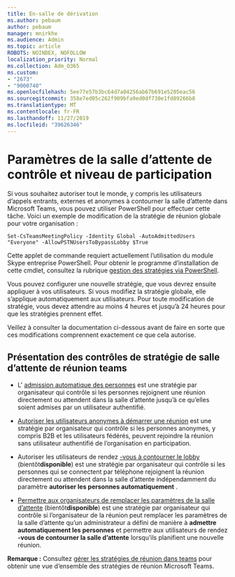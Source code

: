 ```yaml
---
title: En-salle de dérivation
ms.author: pebaum
author: pebaum
manager: mnirkhe
ms.audience: Admin
ms.topic: article
ROBOTS: NOINDEX, NOFOLLOW
localization_priority: Normal
ms.collection: Adm_O365
ms.custom:
- "2673"
- "9000740"
ms.openlocfilehash: 5ee77e57b3bc64d7a04256ab67b691e5205eac56
ms.sourcegitcommit: 358e7ed05c262f909bfa9ed0df730e1fd89266b8
ms.translationtype: MT
ms.contentlocale: fr-FR
ms.lasthandoff: 11/27/2019
ms.locfileid: "39626346"
---
```

# <a name="control-lobby-settings-and-level-of-participation"></a>Paramètres de la salle d’attente de contrôle et niveau de participation

Si vous souhaitez autoriser tout le monde, y compris les utilisateurs d’appels entrants, externes et anonymes à contourner la salle d’attente dans Microsoft Teams, vous pouvez utiliser PowerShell pour effectuer cette tâche. Voici un exemple de modification de la stratégie de réunion globale pour votre organisation :

`Set-CsTeamsMeetingPolicy -Identity Global -AutoAdmittedUsers "Everyone" -AllowPSTNUsersToBypassLobby $True`

Cette applet de commande requiert actuellement l’utilisation du module Skype entreprise PowerShell. Pour obtenir le programme d’installation de cette cmdlet, consultez la rubrique [gestion des stratégies via PowerShell](https://docs.microsoft.com/microsoftteams/teams-powershell-overview#managing-policies-via-powershell).

Vous pouvez configurer une nouvelle stratégie, que vous devrez ensuite appliquer à vos utilisateurs. Si vous modifiez la stratégie globale, elle s’applique automatiquement aux utilisateurs. Pour toute modification de stratégie, vous devez attendre au moins 4 heures et jusqu’à 24 heures pour que les stratégies prennent effet.

Veillez à consulter la documentation ci-dessous avant de faire en sorte que ces modifications comprennent exactement ce que cela autorise.

## <a name="understanding-teams-meeting-lobby-policy-controls"></a>Présentation des contrôles de stratégie de salle d’attente de réunion teams

- L' [admission automatique des personnes](https://docs.microsoft.com/microsoftteams/meeting-policies-in-teams#automatically-admit-people) est une stratégie par organisateur qui contrôle si les personnes rejoignent une réunion directement ou attendent dans la salle d’attente jusqu’à ce qu’elles soient admises par un utilisateur authentifié.

- [Autoriser les utilisateurs anonymes à démarrer une réunion](https://docs.microsoft.com/microsoftteams/meeting-policies-in-teams#allow-anonymous-people-to-start-a-meeting) est une stratégie par organisateur qui contrôle si les personnes anonymes, y compris B2B et les utilisateurs fédérés, peuvent rejoindre la réunion sans utilisateur authentifié de l’organisation en participation.

- Autoriser les utilisateurs de rendez [-vous à contourner le lobby](https://docs.microsoft.com/microsoftteams/meeting-policies-in-teams#allow-dial-in-users-to-bypass-the-lobby-coming-soon) (bientôt**disponible**) est une stratégie par organisateur qui contrôle si les personnes qui se connectent par téléphone rejoignent la réunion directement ou attendent dans la salle d’attente indépendamment du paramètre **autoriser les personnes automatiquement** .

- [Permettre aux organisateurs de remplacer les paramètres de la salle d’attente](https://docs.microsoft.com/microsoftteams/meeting-policies-in-teams#allow-organizers-to-override-lobby-settings-coming-soon) (bientôt**disponible**) est une stratégie par organisateur qui contrôle si l’organisateur de la réunion peut remplacer les paramètres de la salle d’attente qu’un administrateur a défini de manière à **admettre automatiquement les personnes** et permettre aux utilisateurs de rendez **-vous de contourner la salle d’attente** lorsqu’ils planifient une nouvelle réunion.

**Remarque :** Consultez [gérer les stratégies de réunion dans teams](https://docs.microsoft.com/microsoftteams/meeting-policies-in-teams) pour obtenir une vue d’ensemble des stratégies de réunion Microsoft Teams.
